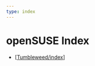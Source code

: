 ```yaml
---
type: index
---
```


# openSUSE Index

- [[Tumbleweed/index]]

[//begin]: # "Autogenerated link references for markdown compatibility"
[Tumbleweed/index]: Tumbleweed/index.md "Tumbleweed Index"
[//end]: # "Autogenerated link references"
